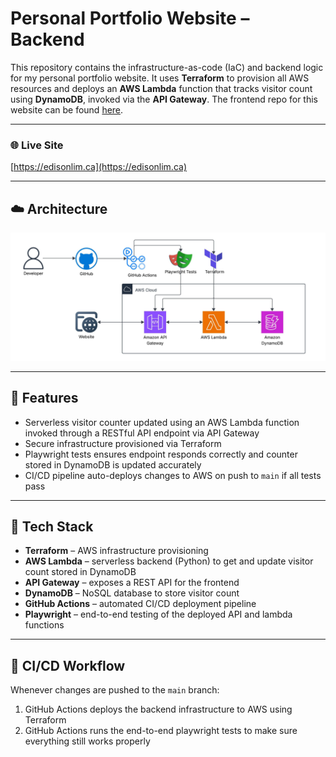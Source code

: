 # Personal Portfolio Website – Backend

This repository contains the infrastructure-as-code (IaC) and backend logic for my personal portfolio website. It uses **Terraform** to provision all AWS resources and deploys an **AWS Lambda** function that tracks visitor count using **DynamoDB**, invoked via the **API Gateway**. The frontend repo for this website can be found [here](https://github.com/EdisonLim17/Personal-Website-Frontend).

---

### 🌐 Live Site
[https://edisonlim.ca](https://edisonlim.ca)

---

## ☁️ Architecture
![Image of architecture](/Personal-Website-Backend-AWS-Architecture.jpeg)

---

## 🚀 Features

- Serverless visitor counter updated using an AWS Lambda function invoked through a RESTful API endpoint via API Gateway
- Secure infrastructure provisioned via Terraform
- Playwright tests ensures endpoint responds correctly and counter stored in DynamoDB is updated accurately
- CI/CD pipeline auto-deploys changes to AWS on push to `main` if all tests pass

---

## 🧰 Tech Stack

- **Terraform** – AWS infrastructure provisioning
- **AWS Lambda** – serverless backend (Python) to get and update visitor count stored in DynamoDB
- **API Gateway** – exposes a REST API for the frontend
- **DynamoDB** – NoSQL database to store visitor count
- **GitHub Actions** – automated CI/CD deployment pipeline
- **Playwright** – end-to-end testing of the deployed API and lambda functions

---

## 🔄 CI/CD Workflow

Whenever changes are pushed to the `main` branch:
1. GitHub Actions deploys the backend infrastructure to AWS using Terraform
2. GitHub Actions runs the end-to-end playwright tests to make sure everything still works properly
